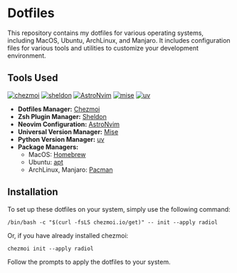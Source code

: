 # Dotfiles

This repository contains my dotfiles for various operating systems, including MacOS, Ubuntu, ArchLinux, and Manjaro. It includes configuration files for various tools and utilities to customize your development environment.

## Tools Used

[![chezmoi](https://img.shields.io/badge/dotfiles%20manager-chezmoi-blue)](https://github.com/twpayne/chezmoi)
[![sheldon](https://img.shields.io/badge/zsh%20plugin%20manager-sheldon-green)](https://github.com/rossmacarthur/sheldon)
[![AstroNvim](https://img.shields.io/badge/Neovim%20configuration-AstroNvim-brightgreen)](https://github.com/AstroNvim/AstroNvim)
[![mise](https://img.shields.io/badge/Universal%20version%20manager-mise-blueviolet)](https://github.com/jdx/mise)
[![uv](https://img.shields.io/badge/Python%20version%20manager-uv-red)](https://astral.sh/blog/uv)

- **Dotfiles Manager:** [Chezmoi](https://github.com/twpayne/chezmoi)
- **Zsh Plugin Manager:** [Sheldon](https://github.com/rossmacarthur/sheldon)
- **Neovim Configuration:** [AstroNvim](https://github.com/AstroNvim/AstroNvim)
- **Universal Version Manager:** [Mise](https://github.com/jdx/mise)
- **Python Version Manager:** [uv](https://astral.sh/blog/uv)
- **Package Managers:**
  - MacOS: [Homebrew](https://brew.sh/)
  - Ubuntu: [apt](https://wiki.debian.org/Apt)
  - ArchLinux, Manjaro: [Pacman](https://archlinux.org/pacman/)

## Installation

To set up these dotfiles on your system, simply use the following command:

```shell
/bin/bash -c "$(curl -fsLS chezmoi.io/get)" -- init --apply radiol
```

Or, if you have already installed chezmoi:

```shell
chezmoi init --apply radiol
```

Follow the prompts to apply the dotfiles to your system.
